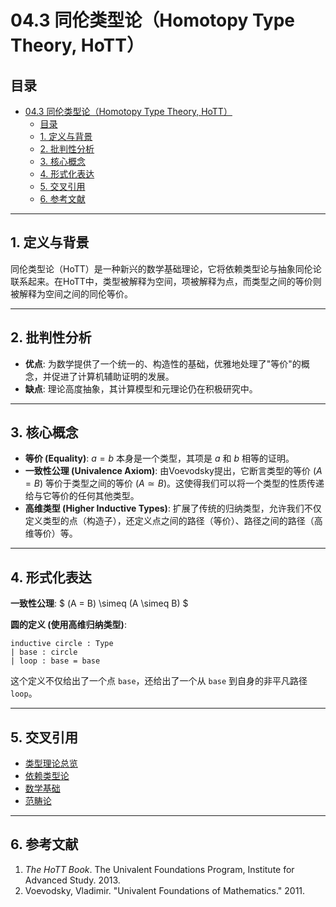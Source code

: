 # 04.3 同伦类型论（Homotopy Type Theory, HoTT）

## 目录

- [04.3 同伦类型论（Homotopy Type Theory, HoTT）](#043-同伦类型论homotopy-type-theory-hott)
  - [目录](#目录)
  - [1. 定义与背景](#1-定义与背景)
  - [2. 批判性分析](#2-批判性分析)
  - [3. 核心概念](#3-核心概念)
  - [4. 形式化表达](#4-形式化表达)
  - [5. 交叉引用](#5-交叉引用)
  - [6. 参考文献](#6-参考文献)

---

## 1. 定义与背景

同伦类型论（HoTT）是一种新兴的数学基础理论，它将依赖类型论与抽象同伦论联系起来。在HoTT中，类型被解释为空间，项被解释为点，而类型之间的等价则被解释为空间之间的同伦等价。

---

## 2. 批判性分析

- **优点**: 为数学提供了一个统一的、构造性的基础，优雅地处理了"等价"的概念，并促进了计算机辅助证明的发展。
- **缺点**: 理论高度抽象，其计算模型和元理论仍在积极研究中。

---

## 3. 核心概念

- **等价 (Equality)**: $a = b$ 本身是一个类型，其项是 $a$ 和 $b$ 相等的证明。
- **一致性公理 (Univalence Axiom)**: 由Voevodsky提出，它断言类型的等价 $(A = B)$ 等价于类型之间的等价 $(A \simeq B)$。这使得我们可以将一个类型的性质传递给与它等价的任何其他类型。
- **高维类型 (Higher Inductive Types)**: 扩展了传统的归纳类型，允许我们不仅定义类型的点（构造子），还定义点之间的路径（等价）、路径之间的路径（高维等价）等。

---

## 4. 形式化表达

**一致性公理**:
$ (A = B) \simeq (A \simeq B) $

**圆的定义 (使用高维归纳类型)**:

```lean
inductive circle : Type
| base : circle
| loop : base = base
```

这个定义不仅给出了一个点 `base`，还给出了一个从 `base` 到自身的非平凡路径 `loop`。

---

## 5. 交叉引用

- [类型理论总览](./README.md)
- [依赖类型论](./04.2_Dependent_Type_Theory.md)
- [数学基础](../02_Mathematical_Foundations/README.md)
- [范畴论](../02_Mathematical_Foundations/02_Category_Theory/README.md)

---

## 6. 参考文献

1. *The HoTT Book*. The Univalent Foundations Program, Institute for Advanced Study. 2013.
2. Voevodsky, Vladimir. "Univalent Foundations of Mathematics." 2011.
